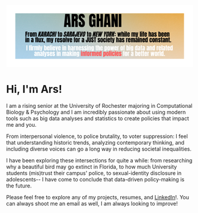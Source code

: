 ![headerImage](https://github.com/ars26/ars26/blob/master/ArsHeader.png/)

# Hi, I'm Ars! 

I am a rising senior at the University of Rochester majoring in Computational Biology & Psychology and I am incredibly passionate about using modern tools such as big data analyses and statistics to create policies that impact me and you. 

From interpersonal violence, to police brutality, to voter suppression: I feel that understanding historic trends, analyzing contemporary thinking, and including diverse voices can go a long way in reducing societal inequalities. 

I have been exploring these intersections for quite a while: from researching why a beautiful bird may go extinct in Florida, to how much University students (mis)trust their campus' police, to sexual-identity disclosure in adolescents-- I have come to conclude that data-driven policy-making is the future. 

Please feel free to explore any of my projects, resumes, and [LinkedIn](https://www.linkedin.com/in/ars26/)!. You can always shoot me an email as well, I am always looking to improve! 

